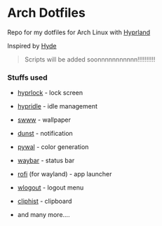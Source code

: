 # Arch Dotfiles

Repo for my dotfiles for Arch Linux with [Hyprland](https://hyprland.org)

Inspired by [Hyde](https://github.com/prasanthrangan/hyprdots)

> Scripts will be added soonnnnnnnnnnn!!!!!!!!!!

### Stuffs used

 - [hyprlock](https://github.com/hyprwm/hyprlock) - lock screen
 - [hypridle](https://github.com/hyprwm/hypridle) - idle management
 - [swww](https://github.com/LGFae/swww) - wallpaper
 - [dunst](https://dunst-project.org) - notification
 - [pywal](https://github.com/dylanaraps/pywal) - color generation
 - [waybar](https://github.com/Alexays/Waybar) - status bar
 - [rofi](https://github.com/lbonn/rofi) (for wayland) - app launcher
 - [wlogout](https://github.com/ArtsyMacaw/wlogout) - logout menu
 - [cliphist](https://github.com/sentriz/cliphist) - clipboard

 - and many more....

